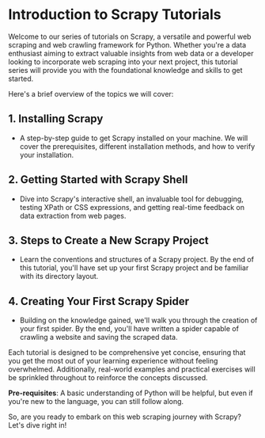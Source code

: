 # Introduction to Scrapy Tutorials

Welcome to our series of tutorials on Scrapy, a versatile and powerful web scraping and web crawling framework for Python. Whether you're a data enthusiast aiming to extract valuable insights from web data or a developer looking to incorporate web scraping into your next project, this tutorial series will provide you with the foundational knowledge and skills to get started.

Here's a brief overview of the topics we will cover:

## 1. **Installing Scrapy**
   - A step-by-step guide to get Scrapy installed on your machine. We will cover the prerequisites, different installation methods, and how to verify your installation.

## 2. **Getting Started with Scrapy Shell**
   - Dive into Scrapy's interactive shell, an invaluable tool for debugging, testing XPath or CSS expressions, and getting real-time feedback on data extraction from web pages.

## 3. **Steps to Create a New Scrapy Project**
   - Learn the conventions and structures of a Scrapy project. By the end of this tutorial, you'll have set up your first Scrapy project and be familiar with its directory layout.

## 4. **Creating Your First Scrapy Spider**
   - Building on the knowledge gained, we'll walk you through the creation of your first spider. By the end, you'll have written a spider capable of crawling a website and saving the scraped data.

Each tutorial is designed to be comprehensive yet concise, ensuring that you get the most out of your learning experience without feeling overwhelmed. Additionally, real-world examples and practical exercises will be sprinkled throughout to reinforce the concepts discussed.

**Pre-requisites**: A basic understanding of Python will be helpful, but even if you're new to the language, you can still follow along.

So, are you ready to embark on this web scraping journey with Scrapy? Let's dive right in!
